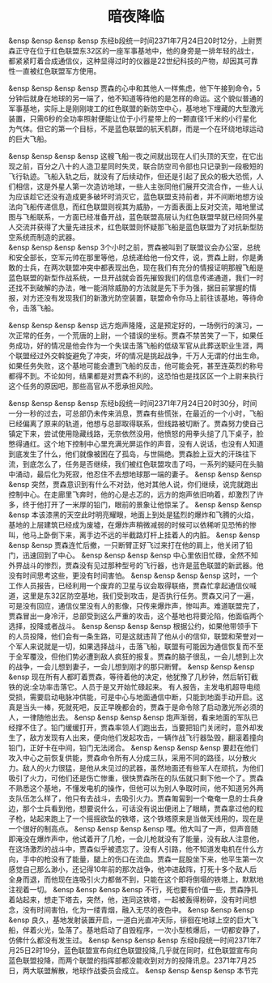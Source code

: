# <center>暗夜降临</center>
 &ensp &ensp &ensp &ensp  东经b段统一时间2371年7月24日20时12分，上尉贾森正守在位于红色联盟东32区的一座军事基地中，他的身旁是一排年轻的战士，都紧紧盯着合成通信仪，这种显得过时的仪器是22世纪科技的产物，却因其可靠性一直被红色联盟军方使用。  
 
&ensp &ensp &ensp &ensp 贾森的心中和其他人一样焦虑，他下午接到命令，5分钟后就身在地球的另一端了，他不知道等待他的是怎样的命运。这个貌似普通的军事基地，实际上是刚刚竣工的红色联盟的新防空中心，基地地下埋藏的大型激光装置，只需6秒的全功率照射便能让位于小行星带上的一颗直径1千米的小行星化为气体。但它的第一个目标，不是蓝色联盟的航天机群，而是一个在环绕地球运动的巨大飞船。  

&ensp &ensp &ensp &ensp 这艘飞船一夜之间就出现在人们头顶的天空，在它出现之前，百分之八十的人造卫星同时失灵，联合防空司令部也只记录到一段极短的飞行轨迹。飞船入轨之后，就没有了后续动作，但还是引起了民众的极大恐慌，人们相信，这是外星人第一次造访地球，一些人主张同他们展开交流合作，一些人认为应该趁它还没有造成更多破坏时消灭它，蓝色联盟支持前者，并不间断地想方设法向飞船传递信息，而红色联盟则视其为威胁，一方面表面上反对交流，暗地里试图与飞船联系，一方面已经准备开战，蓝色联盟高层认为红色联盟早就已经同外星人交流并获得了大量先进技术，红色联盟则怀疑那飞船是蓝色联盟为了对抗新型防空系统而制造的武器。  
  &ensp &ensp &ensp &ensp 3个小时之前，贾森被叫到了联盟议会办公室，总统和安全部长，空军元帅在那里等他，总统递给他一份文件，说，贾森上尉，你是勇敢的士兵，在两次联盟冲突中都表现出色，现在我们有充分的情报证明那艘飞船是蓝色联盟的新型作战系统，一旦开战就会首先摧毁我们的信息传递通道，我们一时还找不到破解的办法，唯一能消除威胁的方法就是先下手为强，据目前掌握的情报，对方还没有发现我们的新激光防空装置，联盟命令你马上前往该基地，等待命令，击落飞船。  
  
 &ensp &ensp &ensp &ensp 远方炮声隆隆，这是预定好的，一场例行的演习，一次正常的任务，一个荒唐的上尉，一个错误的坐标。贾森不禁苦笑了一下，如果任务成功，好的情况是他会作为一个失误击落飞船的低级军官从此葬送职业生涯，两个联盟经过外交斡旋避免了冲突，坏的情况是挑起战争，千万人无谓的付出生命。如果任务失败，这个基地可能会遭到飞船的反击，他可能会死，甚至连英烈的称号都得不到。不论如何，结果都是对贾森不利的，这恐怕也是找区区一个上尉来执行这个任务的原因吧，那些高官从不愿承担风险。  
 
&ensp &ensp &ensp &ensp 东经b段统一时间2371年7月24日20时30分，时间一分一秒的过去，可总部仍未传来消息，贾森有些慌张，在最近的一个小时，飞船已经偏离了原来的轨道，他想与总部取得联系，但线路被切断了。贾森努力使自己镇定下来，尝试使用隐藏线路，无奈依然没用，他愤怒的用拳头搥了几下桌子，脸憋得通红。这个地下控制中心里充满光屏运作的声音，没有人说话，也没有人知道到底发生了什么，他们就像被困在了孤岛，与世隔绝。贾森脸上豆大的汗珠往下流，到底怎么了，任务是否继续，我们被红色联盟攻击了吗，一系列的疑问在头脑中涌动，最后化为死寂，他忍住不去想地球那一端的妻子。
 &ensp &ensp &ensp &ensp 突然，贾森意识到有什么不对劲，他对其他人说，你们继续，说完就跑出控制中心。在走廊里飞奔时，他的心是忐忑的，远方的炮声依旧响着，却激烈了许多，终于他打开了一米厚的铅门，眼前的景象让他惊呆了。
  &ensp &ensp &ensp &ensp 本该漆黑的天空此时明亮耀眼，地面上到处是猛烈的爆炸和飞腾的火焰，基地的上层建筑已经成为废墟，在爆炸声稍微减弱的时候可以依稀听见恐怖的惨叫，他马上卧倒下来，离手边不远的半截路灯杆上挂着人的内脏。
 &ensp &ensp &ensp &ensp 贾森连忙后撤，一只断臂正好飞过来打在他的肩上，他关闭了铅门，迅速回到了中心。
  &ensp &ensp &ensp &ensp 中心里依旧忙碌，全然不知外界战斗的惨烈，贾森没有见过那种型号的飞行器，也许是蓝色联盟的新武器。他没有时间思考这些，更没有时间害怕。
 &ensp &ensp &ensp &ensp  这时，一个工作人员报告，已经利用一个废弃的卫星与议会取得联络，贾森忙拿起通信仪喊道，这里是东32区防空基地，我们受到攻击，是否执行任务。贾森又问了一遍，可是没有回应，通信仪里没有人的影像，只传来爆炸声，惨叫声。难道联盟完了，贾森冒出一身冷汗，总部受到这么严重的攻击，这个基地也将要沦陷，他面临两个选择，投降或者战斗。
&ensp &ensp &ensp &ensp 根据公约，如果他带领手下的人员投降，他们会有一条生路，可是这就违背了他从小的信仰，联盟和荣誉对一个军人来说就是一切，如果选择战斗，击落飞船，联盟有可能因为通信恢复而不至于全军覆没，但他们势必遭到敌人疯狂的报复。贾森的脑子很乱，一会儿想到上次的战争，一会儿想到妻子，一会儿想到刚才的那只断臂。
&ensp &ensp &ensp &ensp 现在所有人都盯着贾森，等待着他的决定，他犹豫了几秒钟，然后斩钉截铁的说:全功率击落它。人员于是又开始忙碌起来。
有人报告，主发电机超导电缆受损，需要启动电脉冲供能，可是中心与地面通信中断，只能到地面手动开启。这真是当头一棒，死就死吧，反正早晚都会的，贾森于是命令除了启动激光所必须的人，一律随他出去。
 &ensp &ensp &ensp &ensp 炮声渐弱，看来地面的军队已经撑不住了。铅门缓缓打开，贾森率领人们跑出去，当要把铅门关闭时，意外却发生了，敌方发现有人出来，便向他们发起攻击，一辆作战飞行器坠毁，翻滚着撞向铅门，正好卡在中间，铅门无法闭合。
 &ensp &ensp &ensp &ensp 要赶在他们攻入中心之前恢复供能，贾森命令所有人分成三队，采用不同的路径，以分散火力。敌人的火力很猛，是他从未见过的武器，虽然地面还有些军人在顽抗，为他们吸引了火力，可他们还是伤亡惨重，很快贾森所在的队伍就只剩下他一个了。贾森不熟悉这个基地，不懂发电机的操作，但他可以为别人争取时间，他不知道另外两支队伍怎么样了，他只有去战斗，去吸引火力。贾森匍匐到一个奄奄一息的士兵身边，那个士兵看到他，想要说什么，可话没有说出便闭上了眼睛，贾森拿过他的粒子枪，站起来跑上了一个摇摇欲坠的铁塔，这个铁塔原来是当做天线用的，现在是一个很好的制高点。
&ensp &ensp &ensp &ensp 嘿。他大叫了一声，但声音随即淹没在爆炸声中，他试着开了几枪，一会儿枪就没有了能量，没有敌人注意他，在这场激烈的战斗中，贾森似乎被遗忘了。没有人引路，他不知道发电机在什么方向，手中的枪没有了能量，腿上的伤口在流血。贾森一屁股坐下来，他平生第一次感觉自己那么渺小，还记得10年前的那次战争，他冲进敌阵，打死十多个敌人后全身而退，而他现在连吸引火力都做不到，只能在这个即将倒塌的铁塔上，默默地注视着一切。
&ensp &ensp &ensp &ensp 不行，死也要有价值一些，贾森挣扎着站起来，想走下塔去，突然，他，连同这铁塔，一起被轰得粉碎，没有时间想念，没有时间害怕，化为一缕青烟，融入无尽的夜色中。
&ensp &ensp &ensp &ensp 良久，基地发射装置开启，一道白光直冲天际，徘徊在地球上空的巨大飞船，伴着火光，坠落了。基地启动了自毁程序，一次小型核爆后，一切都安静了，仿佛什么都没有发生过。
&ensp &ensp &ensp &ensp 东经b段统一时间2371年7月25日2时19分，蓝色联盟宣布向红色联盟投降,几乎就在同时，红色联盟宣布向蓝色联盟投降，而两个联盟的指挥部都没能收到对方的投降讯息。2371年7月25日，两大联盟解散，地球作战委员会成立。
  &ensp &ensp &ensp &ensp              本节完

